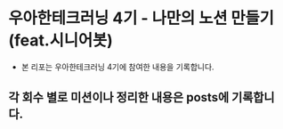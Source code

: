 # 우아한테크러닝 4기 - 나만의 노션 만들기 (feat.시니어봇)

- 본 리포는 우아한테크러닝 4기에 참여한 내용을 기록합니다.

## 각 회수 별로 미션이나 정리한 내용은 posts에 기록합니다.
